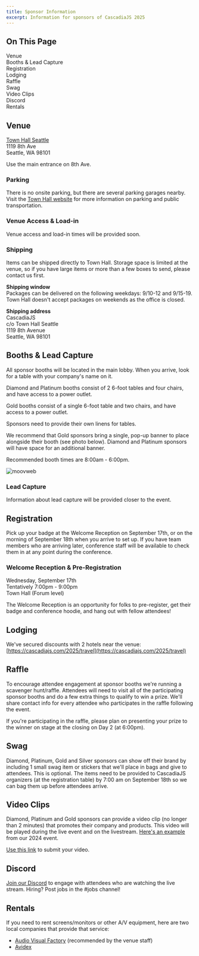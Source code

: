 ```yaml
---
title: Sponsor Information
excerpt: Information for sponsors of CascadiaJS 2025
---
```

<div id="toc">
<h2>On This Page</h2>
    <ul>
        <li><a href="#venue">Venue</a></li>
        <li><a href="#booths">Booths & Lead Capture</a></li>
        <li><a href="#registration">Registration</a></li>
        <li><a href="#lodging">Lodging</a></li>
        <li><a href="#raffle">Raffle</a></li>
        <li><a href="#swag">Swag</a></li>
        <li><a href="#video">Video Clips</a></li>
        <li><a href="#discord">Discord</a></li>
        <li><a href="#rentals">Rentals</a></li>
    </ul>
</div>

<h2 id="venue">Venue</h2>

[Town Hall Seattle](https://townhallseattle.org/)<br />
1119 8th Ave<br />
Seattle, WA 98101

Use the main entrance on 8th Ave.

### Parking

There is no onsite parking, but there are several parking garages nearby. Visit the [Town Hall website](https://townhallseattle.org/parking/) for more information on parking and public transportation.

### Venue Access & Load-in

Venue access and load-in times will be provided soon.

<!--
**Thursday, September 18 (Day One)**<br />
Sponsor load-in and set up: 6:30am - 8:00am<br />
Doors open to attendees: 8:00am<br />
Day end: 10:00pm

**Friday, September 19 (Day Two)**<br />
Sponsor load-in and set up: 7:00am - 8:00am<br />
Doors open to attendees: 8:00am<br />
Day end: 11:00pm

All conference/sponsor items must be removed from Town Hall by 11:00pm.
-->

### Shipping
Items can be shipped directly to Town Hall. Storage space is limited at the venue, so if you have large items or more than a few boxes to send, please contact us first. 

**Shipping window**<br />
Packages can be delivered on the following weekdays: 9/10-12 and 9/15-19. Town Hall doesn't accept packages on weekends as the office is closed.

**Shipping address**<br />
CascadiaJS<br />
c/o Town Hall Seattle<br />
1119 8th Avenue<br />
Seattle, WA 98101

<h2 id="booths">Booths & Lead Capture</h2>

All sponsor booths will be located in the main lobby. When you arrive, look for a table with your company's name on it. 

Diamond and Platinum booths consist of 2 6-foot tables and four chairs, and have access to a power outlet. 

Gold booths consist of a single 6-foot table and two chairs, and have access to a power outlet. 

Sponsors need to provide their own linens for tables.

We recommend that Gold sponsors bring a single, pop-up banner to place alongside their booth (see photo below). Diamond and Platinum sponsors will have space for an additional banner.

Recommended booth times are 8:00am - 6:00pm. 

![moovweb](/_public/images/past/cjs19-moovweb.jpg)


### Lead Capture

Information about lead capture will be provided closer to the event.

<h2 id="registration">Registration</h2>

Pick up your badge at the Welcome Reception on September 17th, or on the morning of September 18th when you arrive to set up. If you have team members who are arriving later, conference staff will be available to check them in at any point during the conference. 

### Welcome Reception & Pre-Registration
Wednesday, September 17th<br />
Tentatively 7:00pm - 9:00pm<br />
Town Hall (Forum level)

The Welcome Reception is an opportunity for folks to pre-register, get their badge and conference hoodie, and hang out with fellow attendees!

<h2 id="lodging">Lodging</h2>

We've secured discounts with 2 hotels near the venue: [https://cascadiajs.com/2025/travel](https://cascadiajs.com/2025/travel)

<h2 id="raffle">Raffle</h2>

To encourage attendee engagement at sponsor booths we're running a scavenger hunt/raffle. Attendees will need to visit all of the participating sponsor booths and do a few extra things to qualify to win a prize. We'll share contact info for every attendee who participates in the raffle following the event.

If you're participating in the raffle, please plan on presenting your prize to the winner on stage at the closing on Day 2 (at 6:00pm).

<h2 id="swag">Swag</h2>

Diamond, Platinum, Gold and Silver sponsors can show off their brand by including 1 small swag item or stickers that we'll place in bags and give to attendees. This is optional. The items need to be provided to CascadiaJS organizers (at the registration table) by 7:00 am on September 18th so we can bag them up before attendees arrive. 

<h2 id="video">Video Clips</h2>

Diamond, Platinum and Gold sponsors can provide a video clip (no longer than 2 minutes) that promotes their company and products. This video will be played during the live event and on the livestream. [Here's an example](https://www.cascadiajs.com/2024/sponsors/temporal) from our 2024 event.

[Use this link](https://www.dropbox.com/request/eMb2yLATY7HIue3cz5yT) to submit your video.

<h2 id="discord">Discord</h2>

[Join our Discord](https://discord.gg/kkYR86GM29) to engage with attendees who are watching the live stream. Hiring? Post jobs in the #jobs channel!

<h2 id="rentals">Rentals</h2>

If you need to rent screens/monitors or other A/V equipment, here are two local companies that provide that service: 

- [Audio Visual Factory](https://www.avfactory.com/) (recommended by the venue staff)
- [Avidex](https://www.avidex.com/locations/seattle-washington)

 
